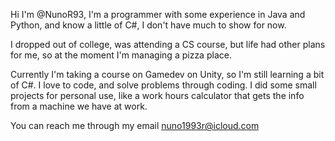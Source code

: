Hi I'm @NunoR93, I'm a programmer with some experience in Java and Python, and know a little of C#, I don't have much to show for now. 

I dropped out of college, was attending a CS course, but life had other plans for me, so at the moment I'm managing a pizza place.

Currently I'm taking a course on Gamedev on Unity, so I'm still learning a bit of C#.
I love to code, and solve problems through coding. 
I did some small projects for personal use, like a work hours calculator that gets the info from a machine we have at work.

You can reach me through my email nuno1993r@icloud.com

<!---
NunoR93/NunoR93 is a ✨ special ✨ repository because its `README.md` (this file) appears on your GitHub profile.
You can click the Preview link to take a look at your changes.
--->

